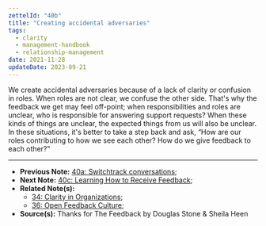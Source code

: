 ```yaml
---
zettelId: "40b"
title: "Creating accidental adversaries"
tags:
  - clarity
  - management-handbook
  - relationship-management
date: 2021-11-28
updateDate: 2023-09-21
---
```


We create accidental adversaries because of a lack of clarity or confusion in roles. When roles are not clear, we confuse the other side. That's why the feedback we get may feel off-point; when responsibilities and roles are unclear, who is responsible for answering support requests? When these kinds of things are unclear, the expected things from us will also be unclear. In these situations, it's better to take a step back and ask, “How are our roles contributing to how we see each other? How do we give feedback to each other?"

---

- **Previous Note:** [40a: Switchtrack conversations](/notes/40a/);
- **Next Note:** [40c: Learning How to Receive Feedback](/notes/40c/);
- **Related Note(s):**
  - [34: Clarity in Organizations](/notes/34/);
  - [36: Open Feedback Culture](/notes/36/);
- **Source(s):** Thanks for The Feedback by Douglas Stone & Sheila Heen

